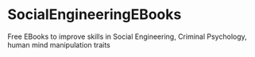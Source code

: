 # SocialEngineeringEBooks
Free EBooks to improve skills in Social Engineering, Criminal Psychology, human mind manipulation traits
